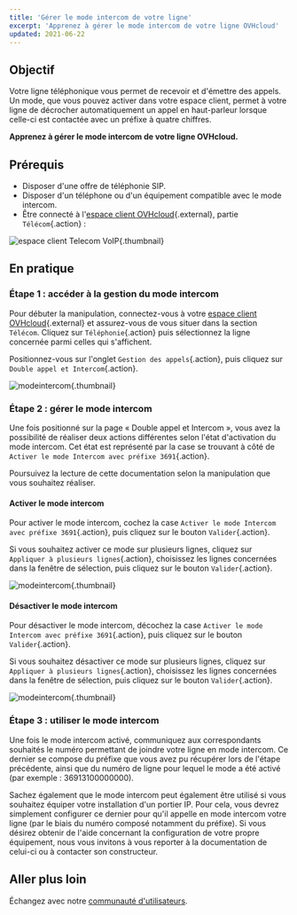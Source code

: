 ```yaml
---
title: 'Gérer le mode intercom de votre ligne'
excerpt: 'Apprenez à gérer le mode intercom de votre ligne OVHcloud'
updated: 2021-06-22
---
```


## Objectif

Votre ligne téléphonique vous permet de recevoir et d'émettre des appels. Un mode, que vous pouvez activer dans votre espace client, permet à votre ligne de décrocher automatiquement un appel en haut-parleur lorsque celle-ci est contactée avec un préfixe à quatre chiffres.

**Apprenez à gérer le mode intercom de votre ligne OVHcloud.**

## Prérequis

- Disposer d'une offre de téléphonie SIP.
- Disposer d'un téléphone ou d'un équipement compatible avec le mode intercom.
- Être connecté à l'[espace client OVHcloud](/links/manager){.external}, partie `Télécom`{.action} :

![espace client Telecom VoIP](/pages/assets/screens/control_panel/product-selection/telecom/tpl-telecom-02-fr-voip.png){.thumbnail}

## En pratique

### Étape 1 : accéder à la gestion du mode intercom

Pour débuter la manipulation, connectez-vous à votre [espace client OVHcloud](/links/manager){.external} et assurez-vous de vous situer dans la section `Télécom`. Cliquez sur `Téléphonie`{.action} puis sélectionnez la ligne concernée parmi celles qui s'affichent. 

Positionnez-vous sur l'onglet `Gestion des appels`{.action}, puis cliquez sur `Double appel et Intercom`{.action}.
 
![modeintercom](images/mode-intercom-step1.png){.thumbnail}

### Étape 2 : gérer le mode intercom

Une fois positionné sur la page « Double appel et Intercom », vous avez la possibilité de réaliser deux actions différentes selon l'état d'activation du mode intercom. Cet état est représenté par la case se trouvant à côté de `Activer le mode Intercom avec préfixe 3691`{.action}.

Poursuivez la lecture de cette documentation selon la manipulation que vous souhaitez réaliser.

#### Activer le mode intercom

Pour activer le mode intercom, cochez la case `Activer le mode Intercom avec préfixe 3691`{.action}, puis cliquez sur le bouton `Valider`{.action}.

Si vous souhaitez activer ce mode sur plusieurs lignes, cliquez sur `Appliquer à plusieurs lignes`{.action}, choisissez les lignes concernées dans la fenêtre de sélection, puis cliquez sur le bouton `Valider`{.action}.

![modeintercom](images/mode-intercom-step2.png){.thumbnail}

#### Désactiver le mode intercom

Pour désactiver le mode intercom, décochez la case `Activer le mode Intercom avec préfixe 3691`{.action}, puis cliquez sur le bouton `Valider`{.action}.

Si vous souhaitez désactiver ce mode sur plusieurs lignes, cliquez sur `Appliquer à plusieurs lignes`{.action}, choisissez les lignes concernées dans la fenêtre de sélection, puis cliquez sur le bouton `Valider`{.action}.

![modeintercom](images/mode-intercom-step2.png){.thumbnail}

### Étape 3 : utiliser le mode intercom

Une fois le mode intercom activé, communiquez aux correspondants souhaités le numéro permettant de joindre votre ligne en mode intercom. Ce dernier se compose du préfixe que vous avez pu récupérer lors de l'étape précédente, ainsi que du numéro de ligne pour lequel le mode a été activé (par exemple : 36913100000000).

Sachez également que le mode intercom peut également être utilisé si vous souhaitez équiper votre installation d'un portier IP. Pour cela, vous devrez simplement configurer ce dernier pour qu'il appelle en mode intercom votre ligne (par le biais du numéro composé notamment du préfixe). Si vous désirez obtenir de l'aide concernant la configuration de votre propre équipement, nous vous invitons à vous reporter à la documentation de celui-ci ou à contacter son constructeur.

## Aller plus loin

Échangez avec notre [communauté d'utilisateurs](/links/community).
